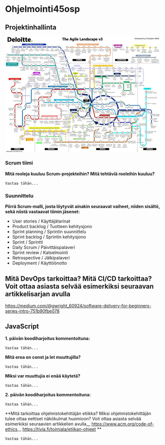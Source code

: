 # Ohjelmointi45osp

## Projektinhallinta
![Scrum](scrum.jpg)

### Scrum tiimi
**Mitä rooleja kuuluu Scrum-projekteihin? Mitä tehtäviä rooleihin kuuluu?**
```
Vastaa tähän...
```
### Suunnittelu
**Piirrä Scrum-malli, josta löytyvät ainakin seuraavat vaiheet, niiden sisältö, sekä niistä vastaavat tiimin jäsenet:**
- User stories / Käyttäjätarinat
- Product backlog / Tuotteen kehitysjono
- Sprint planning / Sprintin suunnittelu
- Sprint backlog / Sprintin kehitysjono
- Sprint / Sprintti
- Daily Scrum / Päivittäispalaveri
- Sprint review / Katselmointi
- Retrospective / Jälkipalaveri
- Deployment / Käyttöönotto

## Mitä DevOps tarkoittaa? Mitä CI/CD tarkoittaa? Voit ottaa asiasta selvää esimerkiksi seuraavan artikkelisarjan avulla
https://medium.com/@gwright_60924/software-delivery-for-beginners-series-intro-751b90fbe078

## JavaScript
**1. päivän koodiharjoitus kommentoituna:**
```
Vastaa tähän...
```
**Mitä eroa on const ja let muuttujilla?**
```
Vastaa tähän...
```
**Miksi var muuttujia ei enää käytetä?**
```
Vastaa tähän...
```
**2. päivän koodiharjoitus kommentoituna:**
```
Vastaa tähän...
```
**Mitä tarkoittaa ohjelmistokehittäjän etiikka? Miksi ohjelmistokehittäjän tulee ottaa eettiset näkökulmat huomioon? Voit ottaa asiasta selvää esimerkiksi seuraavien artikkelien avulla__
https://www.acm.org/code-of-ethics__
https://tivia.fi/toimiala/etiikan-ohjeet
**
```
Vastaa tähän...
```
